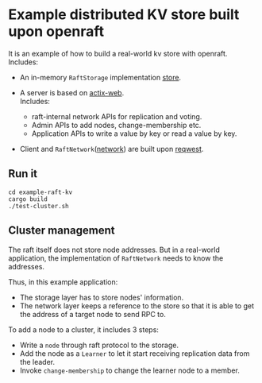 # Example distributed KV store built upon openraft

It is an example of how to build a real-world kv store with openraft.
Includes:
- An in-memory `RaftStorage` implementation [store](./store).

- A server is based on [actix-web](https://docs.rs/actix-web/4.0.0-rc.2).  
  Includes:
  - raft-internal network APIs for replication and voting.
  - Admin APIs to add nodes, change-membership etc.
  - Application APIs to write a value by key or read a value by key.

- Client and `RaftNetwork`([network](./network)) are built upon [reqwest](https://docs.rs/reqwest).

## Run it

```shell
cd example-raft-kv
cargo build
./test-cluster.sh
```

## Cluster management

The raft itself does not store node addresses.
But in a real-world application, the implementation of `RaftNetwork` needs to know the addresses.

Thus, in this example application:

- The storage layer has to store nodes' information.
- The network layer keeps a reference to the store so that it is able to get the address of a target node to send RPC to.

To add a node to a cluster, it includes 3 steps:

- Write a `node` through raft protocol to the storage.
- Add the node as a `Learner` to let it start receiving replication data from the leader.
- Invoke `change-membership` to change the learner node to a member.